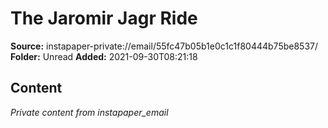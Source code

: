 # The Jaromir Jagr Ride

**Source:** instapaper-private://email/55fc47b05b1e0c1c1f80444b75be8537/
**Folder:** Unread
**Added:** 2021-09-30T08:21:18




## Content
*Private content from instapaper_email*

